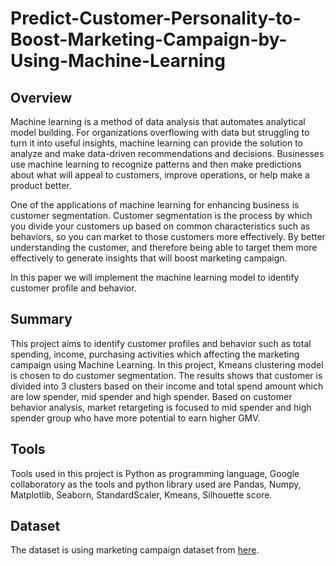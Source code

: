 # Predict-Customer-Personality-to-Boost-Marketing-Campaign-by-Using-Machine-Learning
## Overview
Machine learning is a method of data analysis that automates analytical model building. For organizations overflowing with data but struggling to turn it into useful insights, machine learning can provide the solution to analyze and make data-driven recommendations and decisions. Businesses use machine learning to recognize patterns and then make predictions about what will appeal to customers, improve operations, or help make a product better. 

One of the applications of machine learning for enhancing business is customer segmentation. Customer segmentation is the process by which you divide your customers up based on common characteristics such as behaviors, so you can market to those customers more effectively. By better understanding the customer, and therefore being able to target them more effectively to generate insights that will boost marketing campaign. 

In this paper we will implement the machine learning model to identify customer profile and behavior.
## Summary
This project aims to identify customer profiles and behavior such as total spending, income, purchasing activities which affecting the marketing campaign using Machine Learning. In this project, Kmeans clustering model is chosen to do customer segmentation. The results shows that customer is divided into 3 clusters based on their income and total spend amount which are low spender, mid spender and high spender. Based on customer behavior analysis, market retargeting is focused to mid spender and high spender group who have more potential to earn higher GMV.
## Tools
Tools used in this project is Python as programming language, Google collaboratory as the tools and python library used are Pandas, Numpy, Matplotlib, Seaborn, StandardScaler, Kmeans, Silhouette score.
## Dataset
The dataset is using marketing campaign dataset from [here](https://bit.ly/datasetDS_MP3).
